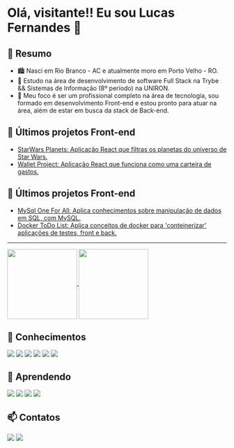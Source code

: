 <h1>Olá, visitante!! Eu sou Lucas Fernandes 👋</h1>
  <h2>👨 Resumo</h2>
  
- 🏙️ Nasci em Rio Branco - AC e atualmente moro em Porto Velho - RO.
- 🌱 Estudo na área de desenvolvimento de software Full Stack na Trybe && Sistemas de Informação (8º período) na UNIRON.
- 💬 Meu foco é ser um profissional completo na área de tecnologia, sou formado em desenvolvimento Front-end e estou pronto para atuar na área, além de estar em busca da stack de Back-end. 

 <h2>🚀  Últimos projetos Front-end </h2>
 
- [StarWars Planets: Aplicação React que filtras os planetas do universo de Star Wars.](https://github.com/Lucas-Fer/starwars-planets)
- [Wallet Project: Aplicação React que funciona como uma carteira de gastos.](https://github.com/Lucas-Fer/wallet-project)
 
 <h2>🚀  Últimos projetos Front-end </h2>
 
- [MySql One For All: Aplica conhecimentos sobre manipulação de dados em SQL, com MySQL.](https://github.com/Lucas-Fer/mysql-al-for-one-project)
- [Docker ToDo List: Aplica conceitos de docker para 'conteinerizar' aplicações de testes, front e back.](https://github.com/Lucas-Fer/docker-todo-list)
 
<hr>
<div>
<a href="https://github.com/anuraghazra/github-readme-stats">
  <img height='160em' align="center" src="https://github-readme-stats.vercel.app/api?username=lucas-fer&show_icons=true&theme=tokyonight"/>
</a>
<a href="https://github.com/anuraghazra/convoychat">
  <img height='160em' align="center" src="https://github-readme-stats.vercel.app/api/top-langs/?username=lucas-fer&theme=tokyonight&layout=compact"/>
</a>
</div>
<div>
  <h2>💪 Conhecimentos</h2>
  <img src='https://img.shields.io/badge/JavaScript-323330?style=for-the-badge&logo=javascript&logoColor=F7DF1E'>
  <img src='https://img.shields.io/badge/Python-3776AB?style=for-the-badge&logo=python&logoColor=white'>
  <img src='	https://img.shields.io/badge/React_Router-CA4245?style=for-the-badge&logo=react-router&logoColor=white'>
  <img src='https://img.shields.io/badge/React-20232A?style=for-the-badge&logo=react&logoColor=61DAFB'>
  <img src='https://img.shields.io/badge/React_Router-CA4245?style=for-the-badge&logo=react-router&logoColor=white'>
  <img src='https://img.shields.io/badge/Redux-593D88?style=for-the-badge&logo=redux&logoColor=white'>
<div>
  <div>
<div>
  <h2>📝 Aprendendo</h2>
   <img src='https://img.shields.io/badge/Docker-2496ED?style=for-the-badge&logo=docker&logoColor=white'>
   <img src='https://img.shields.io/badge/Node.js-43853D?style=for-the-badge&logo=node.js&logoColor=white'>
   <img src='https://img.shields.io/badge/MongoDB-4EA94B?style=for-the-badge&logo=mongodb&logoColor=white'>
   <img src='https://img.shields.io/badge/MySQL-00000F?style=for-the-badge&logo=mysql&logoColor=white'>
<div>
   <h2>📫 Contatos</h2>
   <a href="https://www.linkedin.com/in/lucas-sfer/" target="_blank">
   <img src="https://img.shields.io/badge/LinkedIn-0077B5?style=for-the-badge&logo=linkedin&logoColor=white" target="_blank"/></a>
    <a href="mailto:fernandes20lucas@gmail.com" target="_blank">
   <img src="https://img.shields.io/badge/Gmail-D14836?style=for-the-badge&logo=gmail&logoColor=white" target="_blank"/></a>
  </div>

